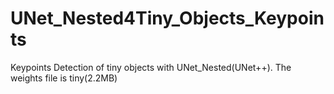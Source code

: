 # UNet_Nested4Tiny_Objects_Keypoints
Keypoints Detection of tiny objects with UNet_Nested(UNet++). The weights file is tiny(2.2MB)
